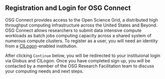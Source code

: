 [title]: - "Registration and Login for OSG Connect"

## Registration and Login for OSG Connect

OSG Connect provides access to the Open Science Grid, a distributed high throughput computing infrastructure across the United States and Beyond. OSG Connect allows researchers to submit data intensive compute workloads as batch jobs computing capacity across a shared system of numerous compute clusters. To register as a user, you will need an identity from a [CILogon](https://cilogon.org/)-enabled institution.

After clicking `Continue` below, you will be redirected to your instituional login via Globus and CILogon. Once you have completed sign up, you will be contacted by a member of the OSG Research Facilitation team to discuss your computing needs and next steps. 

[ssh-key]: 12000027675
[projects]: 5000634360
